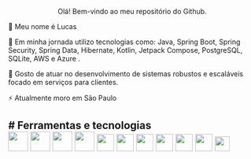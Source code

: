 <p align="center"> Olá! Bem-vindo ao meu repositório do Github.
          
<p>👋 Meu nome é Lucas

<p>🔭 Em minha jornada utilizo tecnologias como: Java, Spring Boot, Spring Security, Spring Data, Hibernate, Kotlin, Jetpack Compose, PostgreSQL, SQLite, AWS e Azure .     
          
<p>🤔 Gosto de atuar no desenvolvimento de sistemas robustos e escaláveis focado em serviços para clientes.

<p>⚡ Atualmente moro em São Paulo
          
<h2># Ferramentas e tecnologias
<div style="display"flex;">                
<img style="width: 40px; height: 40px;" src="https://cdn.jsdelivr.net/gh/devicons/devicon/icons/bash/bash-original.svg" />       
<img style="width: 40px; height: 40px;" src="https://cdn.jsdelivr.net/gh/devicons/devicon/icons/java/java-original.svg" />
<img style="width: 40px; height: 40px;" src="https://cdn.jsdelivr.net/gh/devicons/devicon@latest/icons/kotlin/kotlin-original.svg" />
<img style="width: 40px; height: 40px;" src="https://cdn.jsdelivr.net/gh/devicons/devicon@latest/icons/spring/spring-original-wordmark.svg" />
<img style="width: 35px; height: 35px;" src="https://cdn.jsdelivr.net/gh/devicons/devicon@latest/icons/hibernate/hibernate-plain-wordmark.svg" />
<img style="width: 35px; height: 35px;" src="https://cdn.jsdelivr.net/gh/devicons/devicon@latest/icons/gradle/gradle-original.svg" />
<img style="width: 35px; height: 35px;" src="https://cdn.jsdelivr.net/gh/devicons/devicon@latest/icons/maven/maven-original.svg" />          
<img style="width: 35px; height: 35px;" src="https://cdn.jsdelivr.net/gh/devicons/devicon/icons/postgresql/postgresql-original.svg" />
<img style="width: 35px; height: 35px;" src="https://cdn.jsdelivr.net/gh/devicons/devicon@latest/icons/sqlite/sqlite-original.svg" /> 
<img style="width: 35px; height: 35px;" src="https://cdn.jsdelivr.net/gh/devicons/devicon@latest/icons/amazonwebservices/amazonwebservices-plain-wordmark.svg" />
<img style="width: 30px; height: 30px;" src="https://cdn.jsdelivr.net/gh/devicons/devicon@latest/icons/azure/azure-original.svg" />
<div/>          

    
